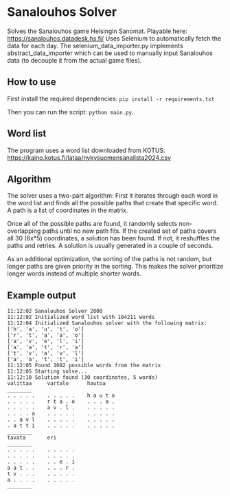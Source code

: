 # Sanalouhos Solver

Solves the Sanalouhos game Helsingin Sanomat. Playable here: https://sanalouhos.datadesk.hs.fi/
Uses Selenium to automatically fetch the data for each day. The selenium_data_importer.py implements abstract_data_importer which can be used to manually input Sanalouhos data (to decouple it from the actual game files).

## How to use

First install the required dependencies:
`pip install -r requirements.txt`

Then you can run the script:
`python main.py`.


## Word list

The program uses a word list downloaded from KOTUS: https://kaino.kotus.fi/lataa/nykysuomensanalista2024.csv

## Algorithm

The solver uses a two-part algorithm: First it iterates through each word in the word list and finds all the possible paths that create that specific word. A path is a list of coordinates in the matrix.

Once all of the possible paths are found, it randomly selects non-overlapping paths until no new path fits. If the created set of paths covers all 30 (6x*5) coordinates, a solution has been found. If not, it reshuffles the paths and retries. A solution is usually generated in a couple of seconds.

As an additional optimization, the sorting of the paths is not random, but longer paths are given priority in the sorting. This makes the solver prioritize longer words instead of multiple shorter words.


## Example output

```
11:12:02 Sanalouhos Solver 2000
11:12:02 Initialized word list with 104211 words
11:12:04 Initialized Sanalouhos solver with the following matrix:
['h', 'a', 'u', 't', 'o']
['r', 't', 'a', 'a', 'o']
['a', 'v', 'e', 'l', 'i']
['a', 'a', 't', 'r', 'a']
['t', 'v', 'a', 'v', 'l']
['a', 'a', 't', 't', 'i']
11:12:05 Found 1082 possible words from the matrix
11:12:05 Starting solve...
11:12:10 Solution found (30 coordinates, 5 words)
valittaa     vartalo      hautoa
________
. . . . .    . . . . .    h a u t o
. . . . .    r t a . o    . . . a .
. . . . .    a v . l .    . . . . .
. . . . a    . . . . .    . . . . .
. . a v l    . . . . .    . . . . .
. a t t i    . . . . .    . . . . .
________
tavata       eri
________
. . . . .    . . . . .
. . . . .    . . . . .
. . . . .    . . e . i
a a t . .    . . . r .
t v . . .    . . . . .
a . . . .    . . . . .
________
```